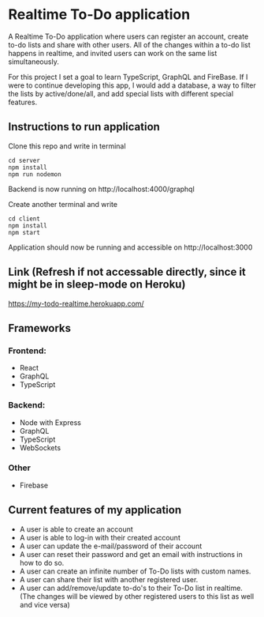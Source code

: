 # Realtime To-Do application

A Realtime To-Do application where users can register an account, create to-do lists and share with other users.
All of the changes within a to-do list happens in realtime, and invited users can work on the same list simultaneously.

For this project I set a goal to learn TypeScript, GraphQL and FireBase.
If I were to continue developing this app, I would add a database, a way to filter the lists by active/done/all, and add special lists with different special features.

## Instructions to run application

Clone this repo and write in terminal
````
cd server
npm install
npm run nodemon
```` 
Backend is now running on http://localhost:4000/graphql

Create another terminal and write
````
cd client
npm install
npm start
```` 
Application should now be running and accessible on http://localhost:3000

## Link (Refresh if not accessable directly, since it might be in sleep-mode on Heroku)
https://my-todo-realtime.herokuapp.com/

## Frameworks

### Frontend:
* React
* GraphQL
* TypeScript

### Backend:
* Node with Express
* GraphQL
* TypeScript
* WebSockets

### Other
* Firebase

## Current features of my application
* A user is able to create an account
* A user is able to log-in with their created account
* A user can update the e-mail/password of their account
* A user can reset their password and get an email with instructions in how to do so.
* A user can create an infinite number of To-Do lists with custom names.
* A user can share their list with another registered user.
* A user can add/remove/update to-do's to their To-Do list in realtime. (The changes will be viewed by other registered users to this list as well and vice versa)
